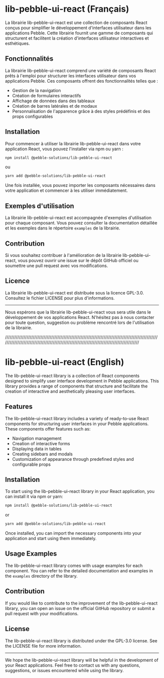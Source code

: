 # lib-pebble-ui-react (Français)

La librairie lib-pebble-ui-react est une collection de composants React conçus pour simplifier le développement d'interfaces utilisateur dans les applications Pebble. Cette librairie fournit une gamme de composants qui structurent et facilitent la création d'interfaces utilisateur interactives et esthétiques.

## Fonctionnalités

La librairie lib-pebble-ui-react comprend une variété de composants React prêts à l'emploi pour structurer les interfaces utilisateur dans vos applications Pebble. Ces composants offrent des fonctionnalités telles que :

- Gestion de la navigation
- Création de formulaires interactifs
- Affichage de données dans des tableaux
- Création de barres latérales et de modaux
- Personnalisation de l'apparence grâce à des styles prédéfinis et des props configurables

## Installation

Pour commencer à utiliser la librairie lib-pebble-ui-react dans votre application React, vous pouvez l'installer via npm ou yarn :

```bash
npm install @pebble-solutions/lib-pebble-ui-react
```

ou

```bash
yarn add @pebble-solutions/lib-pebble-ui-react
```

Une fois installée, vous pouvez importer les composants nécessaires dans votre application et commencer à les utiliser immédiatement.

## Exemples d'utilisation

La librairie lib-pebble-ui-react est accompagnée d'exemples d'utilisation pour chaque composant. Vous pouvez consulter la documentation détaillée et les exemples dans le répertoire `examples` de la librairie.

## Contribution

Si vous souhaitez contribuer à l'amélioration de la librairie lib-pebble-ui-react, vous pouvez ouvrir une issue sur le dépôt GitHub officiel ou soumettre une pull request avec vos modifications.

## Licence

La librairie lib-pebble-ui-react est distribuée sous la licence GPL-3.0. Consultez le fichier LICENSE pour plus d'informations.

---

Nous espérons que la librairie lib-pebble-ui-react vous sera utile dans le développement de vos applications React. N'hésitez pas à nous contacter pour toute question, suggestion ou problème rencontré lors de l'utilisation de la librairie.

//////////////////////////////////////////////////////////////////////////////////////////////////////////////////////////////////////////////////////////////////////////////////////////

# lib-pebble-ui-react (English)

The lib-pebble-ui-react library is a collection of React components designed to simplify user interface development in Pebble applications. This library provides a range of components that structure and facilitate the creation of interactive and aesthetically pleasing user interfaces.

## Features

The lib-pebble-ui-react library includes a variety of ready-to-use React components for structuring user interfaces in your Pebble applications. These components offer features such as:

- Navigation management
- Creation of interactive forms
- Displaying data in tables
- Creating sidebars and modals
- Customization of appearance through predefined styles and configurable props

## Installation

To start using the lib-pebble-ui-react library in your React application, you can install it via npm or yarn:

```bash
npm install @pebble-solutions/lib-pebble-ui-react
```

or

```bash
yarn add @pebble-solutions/lib-pebble-ui-react
```

Once installed, you can import the necessary components into your application and start using them immediately.

## Usage Examples

The lib-pebble-ui-react library comes with usage examples for each component. You can refer to the detailed documentation and examples in the `examples` directory of the library.

## Contribution

If you would like to contribute to the improvement of the lib-pebble-ui-react library, you can open an issue on the official GitHub repository or submit a pull request with your modifications.

## License

The lib-pebble-ui-react library is distributed under the GPL-3.0 license. See the LICENSE file for more information.

---

We hope the lib-pebble-ui-react library will be helpful in the development of your React applications. Feel free to contact us with any questions, suggestions, or issues encountered while using the library.
